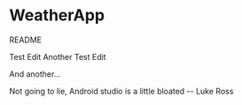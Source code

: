 # WeatherApp

README

Test Edit 
Another Test Edit

And another...


Not going to lie,
Android studio is
a little bloated
    -- Luke Ross